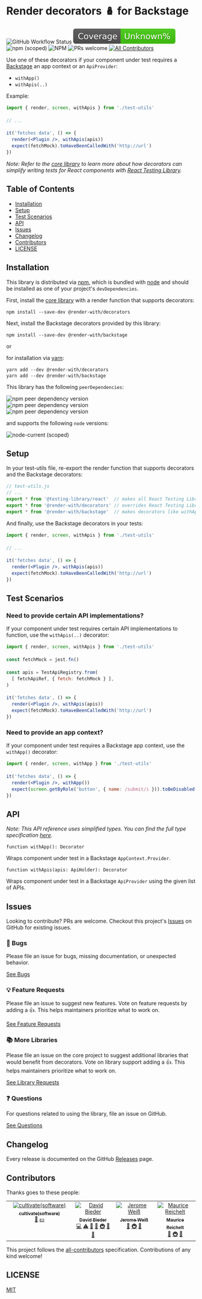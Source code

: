 # Render decorators 🪆 for Backstage

![GitHub Workflow Status](https://img.shields.io/github/actions/workflow/status/cultivate-software/render-with-backstage/release.yml?branch=main)
![Code Coverage](docs/coverage-badge.svg)
![npm (scoped)](https://img.shields.io/npm/v/@render-with/backstage)
![NPM](https://img.shields.io/npm/l/@render-with/backstage)
![PRs welcome](https://img.shields.io/badge/PRs-welcome-bright%20green)
[![All Contributors](https://img.shields.io/github/all-contributors/cultivate-software/render-with-decorators?color=orange)](#contributors)

Use one of these decorators if your component under test requires a [Backstage](https://backstage.io/docs/overview/what-is-backstage) an app context or an `ApiProvider`:

- `withApp()`
- `withApis(..)`

Example:

```jsx
import { render, screen, withApis } from './test-utils'

// ...

it('fetches data', () => {
  render(<Plugin />, withApis(apis))
  expect(fetchMock).toHaveBeenCalledWith('http://url')
})
```

_Note: Refer to the [core library](https://github.com/cultivate-software/render-with-decorators) to learn more about how decorators can simplify writing tests for React components with [React Testing Library](https://www.npmjs.com/package/@testing-library/react)._

## Table of Contents

- [Installation](#installation)
- [Setup](#setup)
- [Test Scenarios](#test-scenarios)
- [API](#api)
- [Issues](#issues)
- [Changelog](#changelog)
- [Contributors](#contributors)
- [LICENSE](#license)

## Installation

This library is distributed via [npm](https://www.npmjs.com/), which is bundled with [node](https://nodejs.org/) and should be installed as one of your project's `devDependencies`.

First, install the [core library](https://github.com/cultivate-software/render-with-decorators) with a render function that supports decorators:

```shell
npm install --save-dev @render-with/decorators
```

Next, install the Backstage decorators provided by this library:

```shell
npm install --save-dev @render-with/backstage
```

or

for installation via [yarn](https://classic.yarnpkg.com/):

```shell
yarn add --dev @render-with/decorators
yarn add --dev @render-with/backstage
```

This library has the following `peerDependencies`:

![npm peer dependency version](https://img.shields.io/npm/dependency-version/@render-with/backstage/peer/@backstage/core-app-api)<br />
![npm peer dependency version](https://img.shields.io/npm/dependency-version/@render-with/backstage/peer/@backstage/core-plugin-api)<br />
![npm peer dependency version](https://img.shields.io/npm/dependency-version/@render-with/backstage/peer/@backstage/test-utils)<br />

and supports the following `node` versions:

![node-current (scoped)](https://img.shields.io/node/v/@render-with/backstage)

## Setup

In your test-utils file, re-export the render function that supports decorators and the Backstage decorators:

```javascript
// test-utils.js
// ...
export * from '@testing-library/react'  // makes all React Testing Library's exports available
export * from '@render-with/decorators' // overrides React Testing Library's render function
export * from '@render-with/backstage'  // makes decorators like withApis(..) available
```

And finally, use the Backstage decorators in your tests:

```jsx
import { render, screen, withApis } from './test-utils'

// ...

it('fetches data', () => {
  render(<Plugin />, withApis(apis))
  expect(fetchMock).toHaveBeenCalledWith('http://url')
})
```

## Test Scenarios

### Need to provide certain API implementations?

If your component under test requires certain API implementations to function, use the `withApis(..)` decorator:

```jsx
import { render, screen, withApis } from './test-utils'

const fetchMock = jest.fn()

const apis = TestApiRegistry.from(
  [ fetchApiRef, { fetch: fetchMock } ],
)

it('fetches data', () => {
  render(<Plugin />, withApis(apis))
  expect(fetchMock).toHaveBeenCalledWith('http://url')
})
```

### Need to provide an app context?

If your component under test requires a Backstage app context, use the `withApp()` decorator:

```jsx
import { render, screen, withApp } from './test-utils'

it('fetches data', () => {
  render(<Plugin />, withApp())
  expect(screen.getByRole('button', { name: /submit/i })).toBeDisabled()
})
```

## API

_Note: This API reference uses simplified types. You can find the full type specification [here](https://github.com/cultivate-software/render-with-backstage/blob/main/types/index.d.ts)._

```
function withApp(): Decorator
```

Wraps component under test in a Backstage `AppContext.Provider`.

```
function withApis(apis: ApiHolder): Decorator
```

Wraps component under test in a Backstage `ApiProvider` using the given list of APIs.

## Issues

Looking to contribute? PRs are welcome. Checkout this project's [Issues](https://github.com/cultivate-software/render-with-backstage/issues?q=is%3Aissue+is%3Aopen) on GitHub for existing issues.

### 🐛 Bugs

Please file an issue for bugs, missing documentation, or unexpected behavior.

[See Bugs](https://github.com/cultivate-software/render-with-backstage/issues?q=is%3Aissue+label%3Abug+is%3Aopen+sort%3Acreated-desc)

### 💡 Feature Requests

Please file an issue to suggest new features. Vote on feature requests by adding a 👍. This helps maintainers prioritize what to work on.

[See Feature Requests](https://github.com/cultivate-software/render-with-backstage/issues?q=is%3Aissue+label%3Aenhancement+sort%3Areactions-%2B1-desc+is%3Aopen)

### 📚 More Libraries

Please file an issue on the core project to suggest additional libraries that would benefit from decorators. Vote on library support adding a 👍. This helps maintainers prioritize what to work on.

[See Library Requests](https://github.com/cultivate-software/render-with-decorators/issues?q=is%3Aissue+label%3Alibrary+sort%3Areactions-%2B1-desc+is%3Aopen)

### ❓ Questions

For questions related to using the library, file an issue on GitHub.

[See Questions](https://github.com/cultivate-software/render-with-backstage/issues?q=is%3Aissue+label%3Aquestion+sort%3Areactions-%2B1-desc)

## Changelog

Every release is documented on the GitHub [Releases](https://github.com/cultivate-software/render-with-backstage/releases) page.

## Contributors

Thanks goes to these people:

<!-- ALL-CONTRIBUTORS-LIST:START - Do not remove or modify this section -->
<!-- prettier-ignore-start -->
<!-- markdownlint-disable -->
<table>
  <tbody>
    <tr>
      <td align="center" valign="top" width="14.28%"><a href="https://cultivate.software"><img src="https://avatars.githubusercontent.com/u/31018345?v=4?s=100" width="100px;" alt="cultivate(software)"/><br /><sub><b>cultivate(software)</b></sub></a><br /><a href="#business-cultivate(software)" title="Business development">💼</a> <a href="#financial-cultivate(software)" title="Financial">💵</a></td>
      <td align="center" valign="top" width="14.28%"><a href="https://github.com/davidbieder"><img src="https://avatars.githubusercontent.com/u/9366720?v=4?s=100" width="100px;" alt="David Bieder"/><br /><sub><b>David Bieder</b></sub></a><br /><a href="https://github.com/cultivate-software/render-with-decorators/commits?author=davidbieder" title="Code">💻</a> <a href="https://github.com/cultivate-software/render-with-decorators/commits?author=davidbieder" title="Tests">⚠️</a> <a href="https://github.com/cultivate-software/render-with-decorators/commits?author=davidbieder" title="Documentation">📖</a> <a href="https://github.com/cultivate-software/render-with-decorators/pulls?q=is%3Apr+reviewed-by%3Adavidbieder" title="Reviewed Pull Requests">👀</a> <a href="#infra-davidbieder" title="Infrastructure (Hosting, Build-Tools, etc)">🚇</a> <a href="#maintenance-davidbieder" title="Maintenance">🚧</a> <a href="#ideas-davidbieder" title="Ideas, Planning, & Feedback">🤔</a></td>
      <td align="center" valign="top" width="14.28%"><a href="https://github.com/jeromeweiss"><img src="https://avatars.githubusercontent.com/u/59569084?v=4?s=100" width="100px;" alt="Jerome Weiß"/><br /><sub><b>Jerome Weiß</b></sub></a><br /><a href="https://github.com/cultivate-software/render-with-decorators/commits?author=jeromeweiss" title="Documentation">📖</a> <a href="#infra-jeromeweiss" title="Infrastructure (Hosting, Build-Tools, etc)">🚇</a> <a href="#maintenance-jeromeweiss" title="Maintenance">🚧</a></td>
      <td align="center" valign="top" width="14.28%"><a href="https://github.com/mauricereichelt"><img src="https://avatars.githubusercontent.com/u/31188606?v=4?s=100" width="100px;" alt="Maurice Reichelt"/><br /><sub><b>Maurice Reichelt</b></sub></a><br /><a href="https://github.com/cultivate-software/render-with-decorators/commits?author=mauricereichelt" title="Documentation">📖</a> <a href="#infra-mauricereichelt" title="Infrastructure (Hosting, Build-Tools, etc)">🚇</a> <a href="#maintenance-mauricereichelt" title="Maintenance">🚧</a></td>
    </tr>
  </tbody>
</table>

<!-- markdownlint-restore -->
<!-- prettier-ignore-end -->

<!-- ALL-CONTRIBUTORS-LIST:END -->

This project follows the [all-contributors](https://github.com/all-contributors/all-contributors) specification.
Contributions of any kind welcome!

## LICENSE

[MIT](LICENSE)
